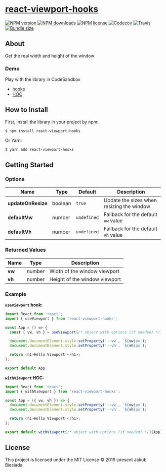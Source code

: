 # [react-viewport-hooks](https://github.com/cool-hooks/react-viewport-hooks)

[![NPM version](https://img.shields.io/npm/v/react-viewport-hooks?style=flat-square)](https://www.npmjs.com/package/react-viewport-hooks)
[![NPM downloads](https://img.shields.io/npm/dm/react-viewport-hooks?style=flat-square)](https://www.npmjs.com/package/react-viewport-hooks)
[![NPM license](https://img.shields.io/npm/l/react-viewport-hooks?style=flat-square)](https://www.npmjs.com/package/react-viewport-hooks)
[![Codecov](https://img.shields.io/codecov/c/github/cool-hooks/react-viewport-hooks?style=flat-square)](https://codecov.io/gh/cool-hooks/react-viewport-hooks)
[![Travis](https://img.shields.io/travis/com/cool-hooks/react-viewport-hooks/main?style=flat-square)](https://app.travis-ci.com/github/cool-hooks/react-viewport-hooks)
[![Bundle size](https://img.shields.io/bundlephobia/min/react-viewport-hooks?style=flat-square)](https://bundlephobia.com/result?p=react-viewport-hooks)

## About

Get the real width and height of the window

### Demo

Play with the library in CodeSandbox

- [hooks](https://codesandbox.io/s/hooks-demo-m8qxm)
- [HOC](https://codesandbox.io/s/hoc-demo-9998s)

## How to Install

First, install the library in your project by npm:

```sh
$ npm install react-viewport-hooks
```

Or Yarn:

```sh
$ yarn add react-viewport-hooks
```

## Getting Started

### Options

| Name               | Type    | Default     | Description                               |
| ------------------ | ------- | ----------- | ----------------------------------------- |
| **updateOnResize** | boolean | `true`      | Update the sizes when resizing the window |
| **defaultVw**      | number  | `undefined` | Fallback for the default `vw` value       |
| **defaultVh**      | number  | `undefined` | Fallback for the default `vh` value       |

### Returned Values

| Name   | Type   | Description                   |
| ------ | ------ | ----------------------------- |
| **vw** | number | Width of the window viewport  |
| **vh** | number | Height of the window viewport |

### Example

**`useViewport` hook:**

```js
import React from 'react';
import { useViewport } from 'react-viewport-hooks';

const App = () => {
  const { vw, vh } = useViewport(/* object with options (if needed) */);

  document.documentElement.style.setProperty('--vw', `${vw}px`);
  document.documentElement.style.setProperty('--vh', `${vh}px`);

  return <h1>Hello Viewport!</h1>;
};

export default App;
```

**`withViewport` HOC:**

```js
import React from 'react';
import { withViewport } from 'react-viewport-hooks';

const App = ({ vw, vh }) => {
  document.documentElement.style.setProperty('--vw', `${vw}px`);
  document.documentElement.style.setProperty('--vh', `${vh}px`);

  return <h1>Hello Viewport!</h1>;
};

export default withViewport(/* object with options (if needed) */)(App);
```

## License

This project is licensed under the MIT License © 2019-present Jakub Biesiada

